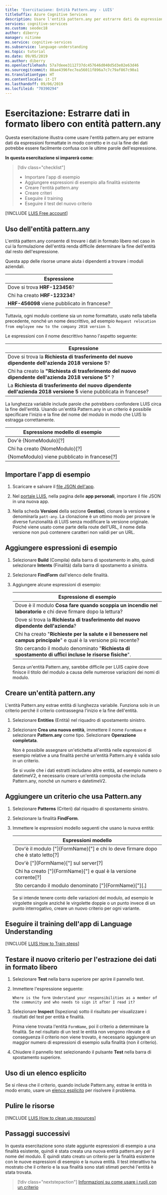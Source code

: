 ```yaml
---
title: 'Esercitazione: Entità Pattern.any - LUIS'
titleSuffix: Azure Cognitive Services
description: Usare l'entità pattern.any per estrarre dati da espressioni formattate in modo corretto e in cui la fine dei dati potrebbe essere facilmente confusa con le ultime parole dell'espressione.
services: cognitive-services
ms.custom: seodec18
author: diberry
manager: nitinme
ms.service: cognitive-services
ms.subservice: language-understanding
ms.topic: tutorial
ms.date: 09/05/2019
ms.author: diberry
ms.openlocfilehash: 57a7deee3112737dc457646d040d5d3e02e63d46
ms.sourcegitcommit: 88ae4396fec7ea56011f896a7c7c79af867c90a1
ms.translationtype: HT
ms.contentlocale: it-IT
ms.lasthandoff: 09/06/2019
ms.locfileid: "70390294"
---
```

# <a name="tutorial-extract-free-form-data-with-patternany-entity"></a>Esercitazione: Estrarre dati in formato libero con entità pattern.any

Questa esercitazione illustra come usare l'entità pattern.any per estrarre dati da espressioni formattate in modo corretto e in cui la fine dei dati potrebbe essere facilmente confusa con le ultime parole dell'espressione. 

**In questa esercitazione si imparerà come:**

> [!div class="checklist"]
> * Importare l'app di esempio
> * Aggiungere espressioni di esempio alla finalità esistente
> * Creare l'entità pattern.any
> * Creare criteri
> * Eseguire il training
> * Eseguire il test del nuovo criterio

[!INCLUDE [LUIS Free account](../../../includes/cognitive-services-luis-free-key-short.md)]

## <a name="using-patternany-entity"></a>Uso dell'entità pattern.any

L'entità pattern.any consente di trovare i dati in formato libero nel caso in cui la formulazione dell'entità renda difficile determinare la fine dell'entità dal resto dell'espressione. 

Questa app delle risorse umane aiuta i dipendenti a trovare i moduli aziendali. 

|Espressione|
|--|
|Dove si trova **HRF-123456**?|
|Chi ha creato **HRF-123234**?|
|**HRF-456098** viene pubblicato in francese?|

Tuttavia, ogni modulo contiene sia un nome formattato, usato nella tabella precedente, nonché un nome descrittivo, ad esempio `Request relocation from employee new to the company 2018 version 5`. 

Le espressioni con il nome descrittivo hanno l'aspetto seguente:

|Espressione|
|--|
|Dove si trova la **Richiesta di trasferimento del nuovo dipendente dell'azienda 2018 versione 5**?|
|Chi ha creato la **"Richiesta di trasferimento del nuovo dipendente dell'azienda 2018 versione 5"** ?|
|La **Richiesta di trasferimento del nuovo dipendente dell'azienda 2018 versione 5** viene pubblicata in francese?|

La lunghezza variabile include parole che potrebbero confondere LUIS circa la fine dell'entità. Usando un'entità Pattern.any in un criterio è possibile specificare l'inizio e la fine del nome del modulo in modo che LUIS lo estragga correttamente.

|Espressione modello di esempio|
|--|
|Dov'è {NomeModulo}[?]|
|Chi ha creato {NomeModulo}[?]|
|{NomeModulo} viene pubblicato in francese[?]|

## <a name="import-example-app"></a>Importare l'app di esempio

1. Scaricare e salvare il [file JSON dell'app](https://github.com/Azure-Samples/cognitive-services-language-understanding/blob/master/documentation-samples/tutorials/custom-domain-pattern-roles-HumanResources.json).

1. Nel [portale LUIS](https://www.luis.ai), nella pagina delle **app personali**, importare il file JSON in una nuova app.

1. Nella scheda **Versioni** della sezione **Gestisci**, clonare la versione e denominarla `patt-any`. La clonazione è un ottimo modo per provare le diverse funzionalità di LUIS senza modificare la versione originale. Poiché viene usato come parte della route dell'URL, il nome della versione non può contenere caratteri non validi per un URL.

## <a name="add-example-utterances"></a>Aggiungere espressioni di esempio 

1. Selezionare **Build** (Compila) dalla barra di spostamento in alto, quindi selezionare **Intents** (Finalità) dalla barra di spostamento a sinistra.

1. Selezionare **FindForm** dall'elenco delle finalità.

1. Aggiungere alcune espressioni di esempio:

    |Espressione di esempio|
    |--|
    |Dove è il modulo **Cosa fare quando scoppia un incendio nel laboratorio** e chi deve firmare dopo la lettura?|
    |Dove si trova la **Richiesta di trasferimento del nuovo dipendente dell'azienda**?|
    |Chi ha creato "**Richieste per la salute e il benessere nel campus principale**" e qual è la versione più recente?|
    |Sto cercando il modulo denominato "**Richiesta di spostamento di uffici incluse le risorse fisiche**". |

    Senza un'entità Pattern.any, sarebbe difficile per LUIS capire dove finisce il titolo del modulo a causa delle numerose variazioni dei nomi di modulo.

## <a name="create-a-patternany-entity"></a>Creare un'entità pattern.any
L'entità Pattern.any estrae entità di lunghezza variabile. Funziona solo in un criterio perché il criterio contrassegna l'inizio e la fine dell'entità.  

1. Selezionare **Entities** (Entità) nel riquadro di spostamento sinistro.

1. Selezionare **Crea una nuova entità**, immettere il nome `FormName` e selezionare **Pattern.any** come tipo. Selezionare **Operazione completata**. 

    Non è possibile assegnare un'etichetta all'entità nelle espressioni di esempio relative a una finalità perché un'entità Pattern.any è valida solo in un criterio. 

    Se si vuole che i dati estratti includano altre entità, ad esempio numero o datetimeV2, è necessario creare un'entità composita che includa Pattern.any, nonché un numero e datetimeV2.

## <a name="add-a-pattern-that-uses-the-patternany"></a>Aggiungere un criterio che usa Pattern.any

1. Selezionare **Patterns** (Criteri) dal riquadro di spostamento sinistro.

1. Selezionare la finalità **FindForm**.

1. Immettere le espressioni modello seguenti che usano la nuova entità:

    |Espressioni modello|
    |--|
    |Dov'è il modulo ["]{FormName}["] e chi lo deve firmare dopo che è stato letto[?]|
    |Dov'è ["]{FormName}["] sul server[?]|
    |Chi ha creato ["]{FormName}["] e qual è la versione corrente[?]|
    |Sto cercando il modulo denominato ["]{FormName}["][.]|

    Se si intende tenere conto delle variazioni del modulo, ad esempio le virgolette singole anziché le virgolette doppie o un punto invece di un punto interrogativo, creare un nuovo criterio per ogni variante.

## <a name="train-the-luis-app"></a>Eseguire il training dell'app di Language Understanding

[!INCLUDE [LUIS How to Train steps](../../../includes/cognitive-services-luis-tutorial-how-to-train.md)]

## <a name="test-the-new-pattern-for-free-form-data-extraction"></a>Testare il nuovo criterio per l'estrazione dei dati in formato libero
1. Selezionare **Test** nella barra superiore per aprire il pannello test. 

1. Immettere l'espressione seguente: 

    `Where is the form Understand your responsibilities as a member of the community and who needs to sign it after I read it?`

1. Selezionare **Inspect** (Ispeziona) sotto il risultato per visualizzare i risultati del test per entità e finalità.

    Prima viene trovata l'entità `FormName`, poi il criterio a determinare la finalità. Se nel risultato di un test le entità non vengono rilevate e di conseguenza il criterio non viene trovato, è necessario aggiungere un maggior numero di espressioni di esempio sulla finalità (non il criterio).

1. Chiudere il pannello test selezionando il pulsante **Test** nella barra di spostamento superiore.

## <a name="using-an-explicit-list"></a>Uso di un elenco esplicito

Se si rileva che il criterio, quando include Pattern.any, estrae le entità in modo errato, usare un [elenco esplicito](luis-concept-patterns.md#explicit-lists) per risolvere il problema.


## <a name="clean-up-resources"></a>Pulire le risorse

[!INCLUDE [LUIS How to clean up resources](../../../includes/cognitive-services-luis-tutorial-how-to-clean-up-resources.md)]

## <a name="next-steps"></a>Passaggi successivi

In questa esercitazione sono state aggiunte espressioni di esempio a una finalità esistente, quindi è stata creata una nuova entità pattern.any per il nome del modulo. È quindi stato creato un criterio per la finalità esistente con le nuove espressioni di esempio e la nuova entità. Il test interattivo ha mostrato che il criterio e la sua finalità sono stati stimati perché l'entità è stata trovata. 

> [!div class="nextstepaction"]
> [Informazioni su come usare i ruoli con un criterio](luis-tutorial-pattern-roles.md)
